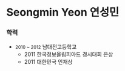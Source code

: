 # Seongmin Yeon 연성민

### 학력

+ <small style="color=#666">2010 ~ 2012</small> 남대전고등학교
    + 2011 한국정보올림피아드 경시대회 은상
    + 2011 대한민국 인재상
